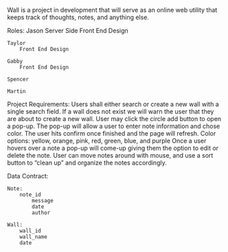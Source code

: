 Wall is a project in development that will serve as an online web utility that keeps track of thoughts, notes, and anything else.

Roles:
	Jason
		Server Side
		Front End Design
		
	Taylor
		Front End Design
	
	Gabby
		Front End Design
	
	Spencer
	
	Martin

	
Project Requirements:
	Users shall either search or create a new wall with a single search field. If a wall does not exist we will warn the user that they are about to create a new wall.
	User may click the circle add button to open a pop-up. The pop-up will allow a user to enter note information and chose color. The user hits confirm once finished and the page will refresh.
	Color options: yellow, orange, pink, red, green, blue, and purple
	Once a user hovers over a note a pop-up will come-up giving them the option to edit or delete the note.
	User can move notes around with mouse, and use a sort button to “clean up” and organize the notes accordingly.

	
Data Contract:

	Note:
		note_id
			message
			date
			author
	
	Wall:
		wall_id
		wall_name
		date
